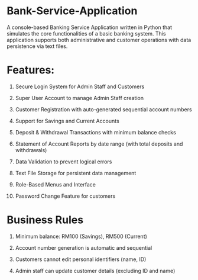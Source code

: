 # Bank-Service-Application
A console-based Banking Service Application written in Python that simulates the core functionalities of a basic banking system. This application supports both administrative and customer operations with data persistence via text files.

# Features:
1. Secure Login System for Admin Staff and Customers

2. Super User Account to manage Admin Staff creation

3. Customer Registration with auto-generated sequential account numbers

4. Support for Savings and Current Accounts

5. Deposit & Withdrawal Transactions with minimum balance checks

6. Statement of Account Reports by date range (with total deposits and withdrawals)

7. Data Validation to prevent logical errors

8. Text File Storage for persistent data management

9. Role-Based Menus and Interface

10. Password Change Feature for customers

# Business Rules
1. Minimum balance: RM100 (Savings), RM500 (Current)

2. Account number generation is automatic and sequential

3. Customers cannot edit personal identifiers (name, ID)

4. Admin staff can update customer details (excluding ID and name)
